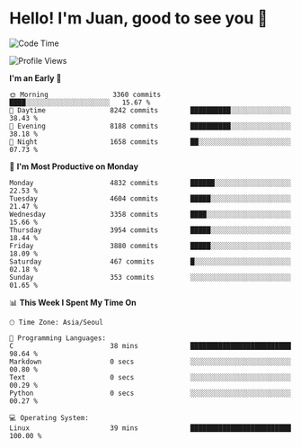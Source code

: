 # Hello! I'm Juan, good to see you 👋

<!--
**Y-k-Y/Y-k-Y** is a ✨ _special_ ✨ repository because its `README.md` (this file) appears on your GitHub profile.

Here are some ideas to get you started:

- 🔭 I’m currently working on ...
- 🌱 I’m currently learning ...
- 👯 I’m looking to collaborate on ...
- 🤔 I’m looking for help with ...
- 💬 Ask me about ...
- 📫 How to reach me: ...
- 😄 Pronouns: ...
- ⚡ Fun fact: ...
-->
<!--
![Profile views](https://gpvc.arturio.dev/Y-k-Y)

[![Omid Nikrah StackOverflow](https://github-readme-stackoverflow.vercel.app/?userID=9517076)](https://stackoverflow.com/users/9517076/i-have-10-fingers)
-->

<!--START_SECTION:waka-->
![Code Time](http://img.shields.io/badge/Code%20Time-1%2C850%20hrs%2020%20mins-blue)

![Profile Views](http://img.shields.io/badge/Profile%20Views-0-blue)

**I'm an Early 🐤** 

```text
🌞 Morning                3360 commits        ████░░░░░░░░░░░░░░░░░░░░░   15.67 % 
🌆 Daytime                8242 commits        ██████████░░░░░░░░░░░░░░░   38.43 % 
🌃 Evening                8188 commits        ██████████░░░░░░░░░░░░░░░   38.18 % 
🌙 Night                  1658 commits        ██░░░░░░░░░░░░░░░░░░░░░░░   07.73 % 
```
📅 **I'm Most Productive on Monday** 

```text
Monday                   4832 commits        ██████░░░░░░░░░░░░░░░░░░░   22.53 % 
Tuesday                  4604 commits        █████░░░░░░░░░░░░░░░░░░░░   21.47 % 
Wednesday                3358 commits        ████░░░░░░░░░░░░░░░░░░░░░   15.66 % 
Thursday                 3954 commits        █████░░░░░░░░░░░░░░░░░░░░   18.44 % 
Friday                   3880 commits        █████░░░░░░░░░░░░░░░░░░░░   18.09 % 
Saturday                 467 commits         █░░░░░░░░░░░░░░░░░░░░░░░░   02.18 % 
Sunday                   353 commits         ░░░░░░░░░░░░░░░░░░░░░░░░░   01.65 % 
```


📊 **This Week I Spent My Time On** 

```text
🕑︎ Time Zone: Asia/Seoul

💬 Programming Languages: 
C                        38 mins             █████████████████████████   98.64 % 
Markdown                 0 secs              ░░░░░░░░░░░░░░░░░░░░░░░░░   00.80 % 
Text                     0 secs              ░░░░░░░░░░░░░░░░░░░░░░░░░   00.29 % 
Python                   0 secs              ░░░░░░░░░░░░░░░░░░░░░░░░░   00.27 % 

💻 Operating System: 
Linux                    39 mins             █████████████████████████   100.00 % 
```


<!--END_SECTION:waka-->
